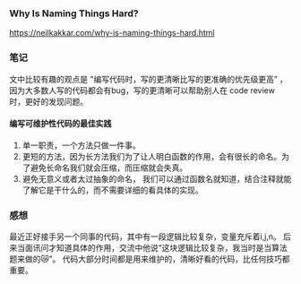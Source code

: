 ### Why Is Naming Things Hard? 
https://neilkakkar.com/why-is-naming-things-hard.html

### 笔记
文中比较有趣的观点是 "编写代码时，写的更清晰比写的更准确的优先级更高” ，因为大多数人写的代码都会有bug，写的更清晰可以帮助别人在 code review 时，更好的发现问题。


#### 编写可维护性代码的最佳实践
1. 单一职责，一个方法只做一件事。
2. 更短的方法，因为长方法我们为了让人明白函数的作用，会有很长的命名。为了避免长命名我们就会压缩，而压缩就会失真。
3. 避免无意义或者太过抽象的命名， 我们可以通过函数名就知道，结合注释就能了解它是干什么的，而不需要详细的看具体的实现。


### 感想

最近正好接手另一个同事的代码，其中有一段逻辑比较复杂，变量充斥着i,j,n。 后来当面讯问才知道具体的作用，交流中他说“这块逻辑比较复杂，我当时是当算法题来做的😿”。
代码大部分时间都是用来维护的，清晰好看的代码，比任何技巧都重要。

